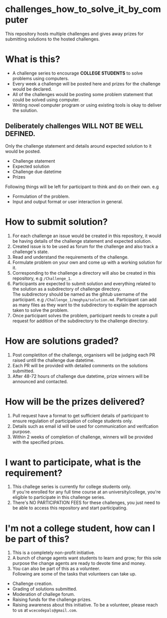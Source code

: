# challenges_how_to_solve_it_by_computer
This repository hosts multiple challenges and gives away prizes for submitting solutions to the hosted challenges.

# What is this?
- A challenge series to encourage <b>COLLEGE STUDENTS</b> to solve problems using computers.
- Every week a challenge will be posted here and prizes for the challenge would be declared.  
- All of the challenges would be posting some problem statement that could be solved using computer.  
- Writing novel computer program or using existing tools is okay to deliver the solution.

## Deliberately challenges WILL NOT BE WELL DEFINED.  
Only the challenge statement and details around expected solution to it would be posted. 
 * Challenge statement
 * Expected solution
 * Challenge due datetime
 * Prizes

Following things will be left for participant to think and do on their own.
e.g
- Formulation of the problem.
- Input and output format or user interaction in general.

# How to submit solution?
1. For each challenge an issue would be created in this repository, it would be having details of the challenge statement and expected solution.
3. Created issue is to be used as forum for the challenge and also track a challenge's state.
3. Read and understand the requirements of the challenge.
3. Formulate problem on your own and come up with a working solution for it.
2. Corresponding to the challenge a directory will also be created in this repository, e.g `/Challenge_1`.
3. Participants are expected to submit solution and everything related to the solution as a subdirectory of challenge directory.  
The subdirectory should be named as the gihtub username of the participant. e.g `/Challenge_1/moghya/solution.md`.
Participant can add as many files as they want to the subdirectory to explain the approach taken to solve the problem.
4. Once participant solves the problem, participant needs to create a pull request for addition of the subdirectory to the challenge directory.


# How are solutions graded?
1. Post completiton of the challenge, organisers will be judging each PR raised untill the challenge due datetime.
2. Each PR will be provided with detailed comments on the solutions submitted.
3. After 48-72 hours of challenge due datetime, prize winners will be announced and contacted.

# How will be the prizes delivered?
1. Pull request have a format to get sufficient details of participant to ensure regulation of participation of college students only.
2. Details such as email id will be used for communication and verifcation purpose.
3. Within 2 weeks of completion of challenge, winners will be provided with the specified prizes.

# I want to participate, what is the requirement?
1. This challege series is currently for college students only.  
If you're enrolled for any full time course at an university/college, you're eligible to participate in this challenge series.
2. There's NO PARTICIPATION FEES for these challenges, you just need to be able to access this repository and start participating.

# I'm not a college student, how can I be part of this?
1. This is a completely non-profit initiative.
2. A bunch of change agents want students to learn and grow; for this sole purpose the change agents are ready to devote time and money.
3. You can also be part of this as a volunteer.  
Following are some of the tasks that volunteers can take up.
- Challenge creation.
- Grading of solutions submitted.
- Moderation of challege forum.
- Raising funds for the challenge prizes.
- Raising awareness about this initiative.
To be a volunteer, please reach to us at `wcecodepals@gmail.com`.
